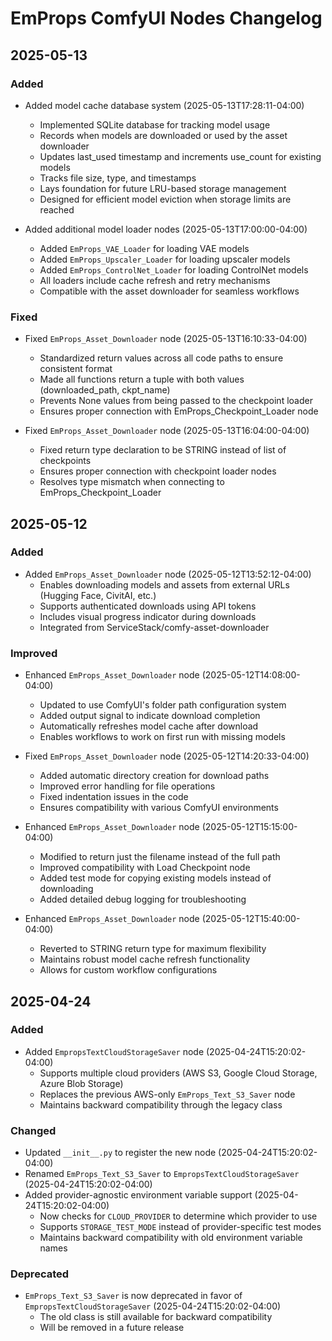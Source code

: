 # EmProps ComfyUI Nodes Changelog

## 2025-05-13

### Added
- Added model cache database system (2025-05-13T17:28:11-04:00)
  - Implemented SQLite database for tracking model usage
  - Records when models are downloaded or used by the asset downloader
  - Updates last_used timestamp and increments use_count for existing models
  - Tracks file size, type, and timestamps
  - Lays foundation for future LRU-based storage management
  - Designed for efficient model eviction when storage limits are reached

- Added additional model loader nodes (2025-05-13T17:00:00-04:00)
  - Added `EmProps_VAE_Loader` for loading VAE models
  - Added `EmProps_Upscaler_Loader` for loading upscaler models
  - Added `EmProps_ControlNet_Loader` for loading ControlNet models
  - All loaders include cache refresh and retry mechanisms
  - Compatible with the asset downloader for seamless workflows

### Fixed
- Fixed `EmProps_Asset_Downloader` node (2025-05-13T16:10:33-04:00)
  - Standardized return values across all code paths to ensure consistent format
  - Made all functions return a tuple with both values (downloaded_path, ckpt_name)
  - Prevents None values from being passed to the checkpoint loader
  - Ensures proper connection with EmProps_Checkpoint_Loader node

- Fixed `EmProps_Asset_Downloader` node (2025-05-13T16:04:00-04:00)
  - Fixed return type declaration to be STRING instead of list of checkpoints
  - Ensures proper connection with checkpoint loader nodes
  - Resolves type mismatch when connecting to EmProps_Checkpoint_Loader

## 2025-05-12

### Added
- Added `EmProps_Asset_Downloader` node (2025-05-12T13:52:12-04:00)
  - Enables downloading models and assets from external URLs (Hugging Face, CivitAI, etc.)
  - Supports authenticated downloads using API tokens
  - Includes visual progress indicator during downloads
  - Integrated from ServiceStack/comfy-asset-downloader

### Improved
- Enhanced `EmProps_Asset_Downloader` node (2025-05-12T14:08:00-04:00)
  - Updated to use ComfyUI's folder path configuration system
  - Added output signal to indicate download completion
  - Automatically refreshes model cache after download
  - Enables workflows to work on first run with missing models
  
- Fixed `EmProps_Asset_Downloader` node (2025-05-12T14:20:33-04:00)
  - Added automatic directory creation for download paths
  - Improved error handling for file operations
  - Fixed indentation issues in the code
  - Ensures compatibility with various ComfyUI environments
  
- Enhanced `EmProps_Asset_Downloader` node (2025-05-12T15:15:00-04:00)
  - Modified to return just the filename instead of the full path
  - Improved compatibility with Load Checkpoint node
  - Added test mode for copying existing models instead of downloading
  - Added detailed debug logging for troubleshooting
  
- Enhanced `EmProps_Asset_Downloader` node (2025-05-12T15:40:00-04:00)
  - Reverted to STRING return type for maximum flexibility
  - Maintains robust model cache refresh functionality
  - Allows for custom workflow configurations

## 2025-04-24

### Added
- Added `EmpropsTextCloudStorageSaver` node (2025-04-24T15:20:02-04:00)
  - Supports multiple cloud providers (AWS S3, Google Cloud Storage, Azure Blob Storage)
  - Replaces the previous AWS-only `EmProps_Text_S3_Saver` node
  - Maintains backward compatibility through the legacy class

### Changed
- Updated `__init__.py` to register the new node (2025-04-24T15:20:02-04:00)
- Renamed `EmProps_Text_S3_Saver` to `EmpropsTextCloudStorageSaver` (2025-04-24T15:20:02-04:00)
- Added provider-agnostic environment variable support (2025-04-24T15:20:02-04:00)
  - Now checks for `CLOUD_PROVIDER` to determine which provider to use
  - Supports `STORAGE_TEST_MODE` instead of provider-specific test modes
  - Maintains backward compatibility with old environment variable names

### Deprecated
- `EmProps_Text_S3_Saver` is now deprecated in favor of `EmpropsTextCloudStorageSaver` (2025-04-24T15:20:02-04:00)
  - The old class is still available for backward compatibility
  - Will be removed in a future release
